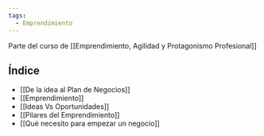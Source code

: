 ```yaml
---
tags:
  - Emprendimiento
---
```

Parte del curso de [[Emprendimiento, Agilidad y Protagonismo Profesional]]

## Índice
- [[De la idea al Plan de Negocios]]
- [[Emprendimiento]]
- [[Ideas Vs Oportunidades]]
- [[Pilares del Emprendimiento]]
- [[Qué necesito para empezar un negocio]]